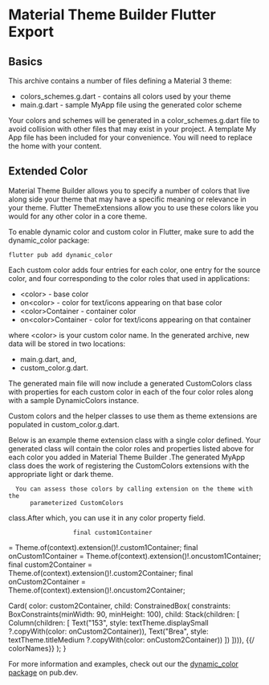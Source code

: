 # Material Theme Builder Flutter Export

## Basics

This archive contains a number of files defining a Material 3 theme:

- colors_schemes.g.dart - contains all colors used by your theme
- main.g.dart - sample MyApp file using the generated color scheme

Your colors and schemes will be generated in a color_schemes.g.dart file to avoid collision
with other files that may exist in your project. A template My App file has been included for
your convenience. You will need to replace the home with your content.

## Extended Color

Material Theme Builder allows you to specify a number of colors that live along side your theme that may have a specific meaning or relevance in your theme. Flutter ThemeExtensions allow you to use these colors like you would for any other color in a core theme.

To enable dynamic color and custom color in Flutter, make sure to add the dynamic_color package:

    flutter pub add dynamic_color

Each custom color adds four entries for each color, one entry for the source color, and four corresponding to the color roles that used in applications:

- \<color> - base color
- on\<color> - color for text/icons appearing on that base color
- \<color>Container - container color
- on\<color>Container - color for text/icons appearing on that container

where \<color> is your custom color name. In the generated archive, new data will be stored in two locations:

- main.g.dart, and,
- custom_color.g.dart.

The generated main file will now include a generated CustomColors class with properties for each custom color in each of the four color roles along with a sample DynamicColors instance.

Custom colors and the helper classes to use them as theme extensions are populated in custom_color.g.dart.

Below is an example theme extension class with a single color defined. Your generated class will contain the color roles and properties listed above for each
color you added in
Material Theme Builder
.The generated MyApp class does the work of registering the
CustomColors extensions with the appropriate light or dark theme.

      You can assess those colors by calling extension on the theme with the
          parameterized CustomColors

class.After which,
you can use it in any color property field.

                      final custom1Container

= Theme.of(context).extension<CustomColors>()!.custom1Container;
final onCustom1Container =
Theme.of(context).extension<CustomColors>()!.oncustom1Container;
final custom2Container =
Theme.of(context).extension<CustomColors>()!.custom2Container;
final onCustom2Container =
Theme.of(context).extension<CustomColors>()!.oncustom2Container;

Card(
color: custom2Container,
child: ConstrainedBox(
constraints: BoxConstraints(minWidth: 90, minHeight: 100),
child: Stack(children: <Widget>[
Column(children: <Widget>[
Text("153",
style: textTheme.displaySmall
?.copyWith(color: onCustom2Container)),
Text("Brea",
style: textTheme.titleMedium
?.copyWith(color: onCustom2Container))
])
]))),
{{/ colorNames}}
);
}

For more information and examples, check out our the [dynamic_color package](https://pub.dev/packages/dynamic_color) on pub.dev.
